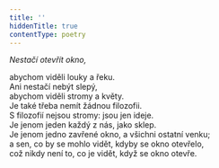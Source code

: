```yaml
---
title: ''
hiddenTitle: true
contentType: poetry
---
```


<section>

_Nestačí otevřít okno,_

abychom viděli louky a řeku.  
Ani nestačí nebýt slepý,  
abychom viděli stromy a květy.  
Je také třeba nemít žádnou filozofii.  
S filozofií nejsou stromy: jsou jen ideje.  
Je jenom jeden každý z nás, jako sklep.  
Je jenom jedno zavřené okno, a všichni ostatní venku;  
a sen, co by se mohlo vidět, kdyby se okno otevřelo,  
což nikdy není to, co je vidět, když se okno otevře.

</section>
